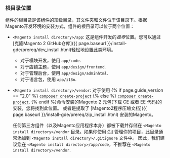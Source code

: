 ### 根目录位置

组件的根目录是该组件的顶级目录，其文件夹和文件位于该目录下。根据Magento开发环境的安装方式，组件的根目录可以位于两个位置：

*  `<Magento install directory>/app`: 这是组件开发的*推荐*位置。您可以通过[克隆Magento 2 GitHub仓库]({{ page.baseurl }}/install-gde/prereq/dev_install.html)轻松地设置此类环境。

   *  对于模块开发，使用 `app/code`.
   *  对于店铺主题，使用 `app/design/frontend`.
   *  对于管理后台，使用 `app/design/adminhtml`.
   *  对于语言包，使用 `app/i18n`.

*  `<Magento install directory>/vendor`: 对于使用 {% if page.guide_version == "2.0" %} [`composer create-project`]({{page.baseurl}}/install-gde/prereq/integrator_install.html) {% else %} [`composer create-project`]({{page.baseurl}}/install-gde/composer.html). {% endif %}命令安装的Magento 2 元包(下载 CE 或者 EE 代码)的安装，您将找到此位置。  或者是提取了 [Magento2程序压缩文档]({{ page.baseurl }}/install-gde/prereq/zip_install.html) 安装的Magento。

   任何第三方组件（以及Magento应用程序本身）都被下载并存储在 `<Magento install directory>/vendor` 目录。如果你使用 [Git](https://git-scm.com/docs) 管理你的项目，此目录通常添加到 `<Magento install directory>/.gitignore` 文件中。 因此，我们建议您在 `<Magento install directory>/app/code`，不推荐在 `<Magento install directory>/vendor`.
